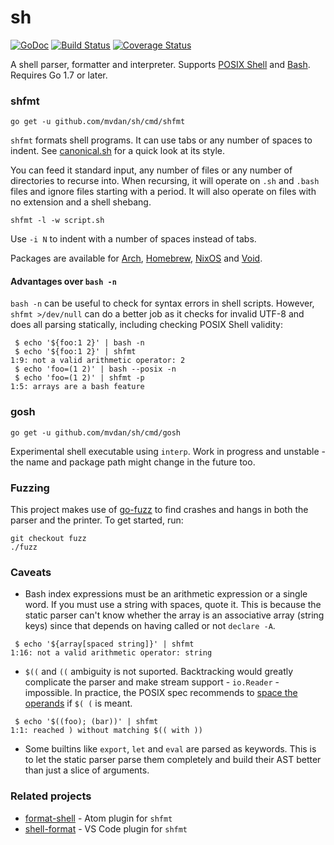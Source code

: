 # sh

[![GoDoc](https://godoc.org/github.com/mvdan/sh?status.svg)](https://godoc.org/github.com/mvdan/sh)
[![Build Status](https://travis-ci.org/mvdan/sh.svg?branch=master)](https://travis-ci.org/mvdan/sh)
[![Coverage Status](https://coveralls.io/repos/github/mvdan/sh/badge.svg?branch=master)](https://coveralls.io/github/mvdan/sh)

A shell parser, formatter and interpreter. Supports [POSIX Shell] and
[Bash]. Requires Go 1.7 or later.

### shfmt

	go get -u github.com/mvdan/sh/cmd/shfmt

`shfmt` formats shell programs. It can use tabs or any number of spaces
to indent. See [canonical.sh](syntax/canonical.sh) for a quick look at
its style.

You can feed it standard input, any number of files or any number of
directories to recurse into. When recursing, it will operate on `.sh`
and `.bash` files and ignore files starting with a period. It will also
operate on files with no extension and a shell shebang.

	shfmt -l -w script.sh

Use `-i N` to indent with a number of spaces instead of tabs.

Packages are available for [Arch], [Homebrew], [NixOS] and [Void].

#### Advantages over `bash -n`

`bash -n` can be useful to check for syntax errors in shell scripts.
However, `shfmt >/dev/null` can do a better job as it checks for invalid
UTF-8 and does all parsing statically, including checking POSIX Shell
validity:

```
 $ echo '${foo:1 2}' | bash -n
 $ echo '${foo:1 2}' | shfmt
1:9: not a valid arithmetic operator: 2
 $ echo 'foo=(1 2)' | bash --posix -n
 $ echo 'foo=(1 2)' | shfmt -p
1:5: arrays are a bash feature
```

### gosh

	go get -u github.com/mvdan/sh/cmd/gosh

Experimental shell executable using `interp`. Work in progress and
unstable - the name and package path might change in the future too.

### Fuzzing

This project makes use of [go-fuzz] to find crashes and hangs in both
the parser and the printer. To get started, run:

	git checkout fuzz
	./fuzz

### Caveats

* Bash index expressions must be an arithmetic expression or a single
  word. If you must use a string with spaces, quote it. This is because
  the static parser can't know whether the array is an associative array
  (string keys) since that depends on having called or not `declare -A`.

```
 $ echo '${array[spaced string]}' | shfmt
1:16: not a valid arithmetic operator: string
```

* `$((` and `((` ambiguity is not suported. Backtracking would greatly
  complicate the parser and make stream support - `io.Reader` -
  impossible. In practice, the POSIX spec recommends to [space the
  operands][posix-ambiguity] if `$( (` is meant.

```
 $ echo '$((foo); (bar))' | shfmt
1:1: reached ) without matching $(( with ))
```

* Some builtins like `export`, `let` and `eval` are parsed as keywords.
  This is to let the static parser parse them completely and build their
  AST better than just a slice of arguments.

### Related projects

* [format-shell] - Atom plugin for `shfmt`
* [shell-format] - VS Code plugin for `shfmt`

[posix shell]: http://pubs.opengroup.org/onlinepubs/9699919799/utilities/V3_chap02.html
[bash]: https://www.gnu.org/software/bash/
[examples]: https://godoc.org/github.com/mvdan/sh/syntax#pkg-examples
[arch]: https://aur.archlinux.org/packages/shfmt/
[homebrew]: https://github.com/Homebrew/homebrew-core/blob/HEAD/Formula/shfmt.rb
[nixos]: https://github.com/NixOS/nixpkgs/blob/HEAD/pkgs/tools/text/shfmt/default.nix
[void]: https://github.com/voidlinux/void-packages/blob/HEAD/srcpkgs/shfmt/template
[go-fuzz]: https://github.com/dvyukov/go-fuzz
[posix-ambiguity]: http://pubs.opengroup.org/onlinepubs/9699919799/utilities/V3_chap02.html#tag_18_06_03
[format-shell]: https://atom.io/packages/format-shell
[shell-format]: https://marketplace.visualstudio.com/items?itemName=foxundermoon.shell-format
